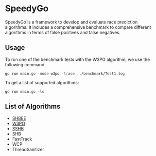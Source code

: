 # SpeedyGo

SpeedyGo is a framework to develop and evaluate race prediction algorithms. It includes a comprehensive benchmark to compare different algorithms in terms of false positives and false negatives.

## Usage

To run one of the benchmark tests with the W3PO algorithm, we use the following command:

```
go run main.go -mode w3po -trace ../benchmark/Test1.log
```

To get a list of supported algorithms:

```
go run main.go -ls
```

## List of Algorithms

* [SHBEE](https://arxiv.org/abs/1909.03289)
* [W3PO](https://github.com/KaiSta/SpeedyGo)
* [SSHB](https://arxiv.org/abs/1905.10855)
* SHB
* FastTrack
* WCP
* ThreadSanitizer
